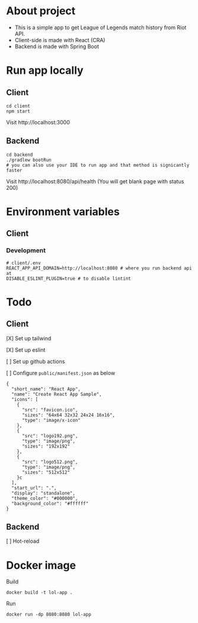 # About project

- This is a simple app to get League of Legends match history from Riot API.
- Client-side is made with React (CRA)
- Backend is made with Spring Boot

# Run app locally

## Client

```
cd client
npm start
```

Visit http://localhost:3000

## Backend

```
cd backend
./gradlew bootRun
# you can also use your IDE to run app and that method is signicantly faster
```

Visit http://localhost:8080/api/health (You will get blank page with status 200)

# Environment variables

## Client

### Development

```
# client/.env
REACT_APP_API_DOMAIN=http://localhost:8080 # where you run backend api at
DISABLE_ESLINT_PLUGIN=true # to disable lintint
```

# Todo

## Client

[X] Set up tailwind

[X] Set up eslint

[ ] Set up github actions

[ ] Configure `public/manifest.json` as below

```
{
  "short_name": "React App",
  "name": "Create React App Sample",
  "icons": [
    {
      "src": "favicon.ico",
      "sizes": "64x64 32x32 24x24 16x16",
      "type": "image/x-icon"
    },
    {
      "src": "logo192.png",
      "type": "image/png",
      "sizes": "192x192"
    },
    {
      "src": "logo512.png",
      "type": "image/png",
      "sizes": "512x512"
    }c
  ],
  "start_url": ".",
  "display": "standalone",
  "theme_color": "#000000",
  "background_color": "#ffffff"
}
```

## Backend

[ ] Hot-reload

# Docker image

Build

```
docker build -t lol-app .
```

Run

```
docker run -dp 8080:8080 lol-app
```
